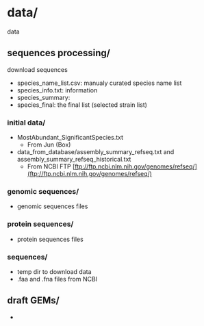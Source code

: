 # data/
data

## sequences processing/

download  sequences
- species_name_list.csv: manualy curated species name list
- species_info.txt: information
- species_summary:
- species_final: the final list (selected strain list)

### initial data/
- MostAbundant_SignificantSpecies.txt
  - From Jun (Box)
- data_from_database/assembly_summary_refseq.txt and assembly_summary_refseq_historical.txt
  - From NCBI FTP [ftp://ftp.ncbi.nlm.nih.gov/genomes/refseq/](ftp://ftp.ncbi.nlm.nih.gov/genomes/refseq/)

### genomic sequences/
- genomic sequences files

### protein sequences/
- protein sequences files

### sequences/
- temp dir to download data
- .faa and .fna files from NCBI

## draft GEMs/
- 